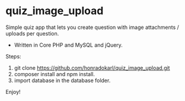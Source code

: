 # quiz_image_upload

Simple quiz app that lets you create question with image attachments / uploads per question.

- Written in Core PHP and MySQL and jQuery.

Steps:
1. git clone https://github.com/honradokarl/quiz_image_upload.git
2. composer install and npm install.
3. import database in the database folder.

Enjoy!
